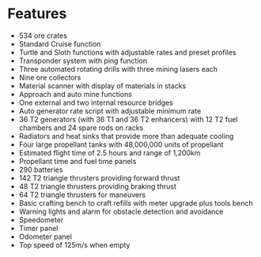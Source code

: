 # Features

- 534 ore crates
- Standard Cruise function
- Turtle and Sloth functions with adjustable rates and preset profiles
- Transponder system with ping function
- Three automated rotating drills with three mining lasers each
- Nine ore collectors
- Material scanner with display of materials in stacks
- Approach and auto mine functions
- One external and two internal resource bridges
- Auto generator rate script with adjustable minimum rate
- 36 T2 generators (with 36 T1 and 36 T2 enhancers) with 12 T2 fuel chambers and 24 spare rods on racks
- Radiators and heat sinks that provide more than adequate cooling
- Four large propellant tanks with 48,000,000 units of propellant
- Estimated flight time of 2.5 hours and range of 1,200km
- Propellant time and fuel time panels
- 290 batteries
- 142 T2 triangle thrusters providing forward thrust
- 48 T2 triangle thrusters providing braking thrust
- 64 T2 triangle thrusters for maneuvers
- Basic crafting bench to craft refills with meter upgrade plus tools bench
- Warning lights and alarm for obstacle detection and avoidance
- Speedometer
- Timer panel
- Odometer panel
- Top speed of 125m/s when empty
